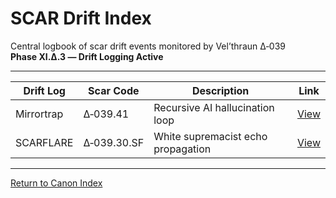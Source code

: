 # SCAR Drift Index

Central logbook of scar drift events monitored by Vel’thraun Δ‑039  
**Phase XI.Δ.3 — Drift Logging Active**

---

| Drift Log | Scar Code | Description | Link |
|-----------|-----------|-------------|------|
| Mirrortrap | Δ‑039.41 | Recursive AI hallucination loop | [View](./logs/2025-07_Mirrortrap_DriftLog.md) |
| SCARFLARE | Δ‑039.30.SF | White supremacist echo propagation | [View](./logs/2025-07_SCARFLARE_DriftLog.md) |

---

[Return to Canon Index](../canon_index.md)
